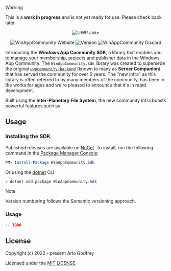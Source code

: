 > [!WARNING]
> This is a **work in progress** and is not yet ready for use. Please check back later.

<p align="center">
  <img alt="UWP Joke" src="https://github.com/user-attachments/assets/aafaded8-11e8-45b8-8405-16077666be01" />
</p>

<p align="center">
  <a style="text-decoration:none" href="https://windowsappcommunity.com/">
    <img src="https://img.shields.io/badge/Community-Website-teal" alt="WinAppCommunity Website" /></a>
  <a style="text-decoration:none" href="https://www.nuget.org/packages/WinAppCommunity.Sdk">
    <img src="https://img.shields.io/nuget/v/WinAppCommunity.Sdk.svg" alt="Version" /></a>
  <a style="text-decoration:none" href="https://dsc.gg/uwpc">
    <img src="https://img.shields.io/discord/372137812037730304?label=Discord&color=7289da" alt="WinAppCommunity Discord" /></a>
</p>

Introducing the **Windows App Community SDK**, a library that enables you to manage your membership, projects and publisher data in the Windows App Community.
The `WinAppCommunity.Sdk` library was created to supersede the original [`uwpcommunity-backend`](https://github.com/WindowsAppCommunity/uwpcommunity-backend) (known to many as **Server Companion**) that has served the community for over 5 years.
The "new infra" as this library is often referred to by many members of the community, has been in the works for ages and we're pleased to announce that it's in rapid development.

Built using the **Inter-Planetary File System**, the new community infra boasts powerful features such as <!-- sorry got cut off while writing this -->

<!--
## Features

- **x**: 
- **y**: 
- **z**:
-->

## Usage

### Installing the SDK

Published releases are available on [NuGet](https://www.nuget.org/packages/WinAppCommunity.Sdk). To install, run the following command in the [Package Manager Console](https://docs.nuget.org/docs/start-here/using-the-package-manager-console):
```ps1
PM> Install-Package WinAppCommunity.Sdk
``` 
Or using the [dotnet](https://docs.microsoft.com/en-us/dotnet/core/tools/dotnet) CLI

```ps1
> dotnet add package WinAppCommunity.Sdk
```

> [!NOTE]
> Version numbering follows the Semantic versioning approach.

### Usage

```cs
// TODO
```

## License

Copyright (c) 2022 - present Arlo Godfrey

Licensed under the [MIT LICENSE](./src/LICENSE.txt).
